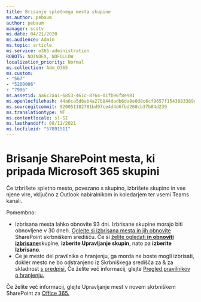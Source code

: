 ```yaml
---
title: Brisanje spletnega mesta skupine
ms.author: pebaum
author: pebaum
manager: scotv
ms.date: 04/21/2020
ms.audience: Admin
ms.topic: article
ms.service: o365-administration
ROBOTS: NOINDEX, NOFOLLOW
localization_priority: Normal
ms.collection: Adm_O365
ms.custom:
- "567"
- "5200006"
- "7996"
ms.assetid: aa6c2aa1-6853-461c-8764-01fb96f8e981
ms.openlocfilehash: 44a6ca5d8ab4a27b844dadb6da8e0d8c6cf9657f1543883389eee6e7d743a930
ms.sourcegitcommit: 920051182781bd97ce4d4d6fbd268cb37b84d239
ms.translationtype: MT
ms.contentlocale: sl-SI
ms.lasthandoff: 08/11/2021
ms.locfileid: "57891511"
---
```

# <a name="delete-a-sharepoint-site-that-belongs-to-a-microsoft-365-group"></a>Brisanje SharePoint mesta, ki pripada Microsoft 365 skupini

Če izbrišete spletno mesto, povezano s skupino, izbrišete skupino in vse njene vire, vključno z Outlook nabiralnikom in koledarjem ter vsemi Teams kanali.
  
Pomembno:

- Izbrisana mesta lahko obnovite 93 dni. Izbrisane skupine morajo biti obnovljene v 30 dneh. [Oglejte si izbrisana mesta in jih obnovite](https://admin.microsoft.com/sharepoint?page=recyclebin&modern=true) SharePoint skrbniškem središču. Če si [želite ogledati **in obnoviti izbrisane**](https://admin.microsoft.com/Adminportal/Home?source=applauncher#/deletedgroups)skupine, **izberite Upravljanje skupin**, nato pa **izberite Izbrisano**.
- Če je mesto del pravilnika o hranjenju, ga morda ne boste mogli izbrisati, dokler mesto ne bo odstranjeno iz Skrbniškega središča za & za skladnost [s predpisi.](https://protection.office.com/?rfr=AdminCenter#/retention) Če želite več informacij, glejte [Pregled pravilnikov o hranjenju.](https://docs.microsoft.com/microsoft-365/compliance/retention-policies)
  
Če želite več informacij, glejte Upravljanje mest v novem skrbniškem SharePoint za [Office 365.](https://docs.microsoft.com/sharepoint/manage-sites-in-new-admin-center)

